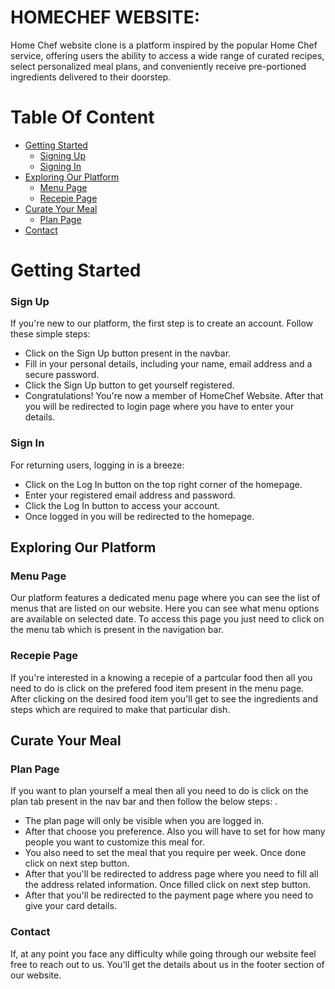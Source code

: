 # HOMECHEF WEBSITE:

Home Chef website clone is a platform inspired by the popular Home Chef service, offering users the ability to access a wide range of curated recipes, select personalized meal plans, and conveniently receive pre-portioned ingredients delivered to their doorstep.

# Table Of Content

- [Getting Started](#getting-started)
  - [Signing Up](#sign-up)
  - [Signing In](#sign-in)
- [Exploring Our Platform](#exploring-our-platform)
  - [Menu Page](#menu-page)
  - [Recepie Page](#recepie-page) 
- [Curate Your Meal](#curate-your-meal)
  - [Plan Page](#plan-page)
- [Contact](#contact)

# Getting Started

### Sign Up
If you're new to our platform, the first step is to create an account. Follow these simple steps:

* Click on the Sign Up button present in the navbar.
* Fill in your personal details, including your name, email address and a secure password.
* Click the Sign Up button to get yourself registered.
* Congratulations! You're now a member of HomeChef Website. After that you will be redirected to login page where you have to enter your details.

### Sign In
For returning users, logging in is a breeze:

* Click on the Log In button on the top right corner of the homepage.
* Enter your registered email address and password.
* Click the Log In button to access your account.
* Once logged in you will be redirected to the homepage.

## Exploring Our Platform

### Menu Page
Our platform features a dedicated menu page where you can see the list of menus that are listed on our website. Here you can see what menu options are available on selected date. To access this page you just need to click on the menu tab which is present in the navigation bar.

### Recepie Page
If you're interested in a knowing a recepie of a partcular food then all you need to do is click on the prefered food item present in the menu page. After clicking on the desired food item you'll get to see the ingredients and steps which are required to make that particular dish.

## Curate Your Meal

### Plan Page
If you want to plan yourself a meal then all you need to do is click on the plan tab present in the nav bar and then follow the below steps:
.
* The plan page will only be visible when you are logged in.
* After that choose you preference. Also you will have to set for how many people you want to customize this meal for.
* You also need to set the meal that you require per week. Once done click on next step button.
* After that you'll be redirected to address page where you need to fill all the address related information. Once filled click on next step button.
* After that you'll be redirected to the payment page where you need to give your card details.


### Contact
If, at any point you face any difficulty while going through our website feel free to reach out to us. You'll get the details about us in the footer section of our website.
